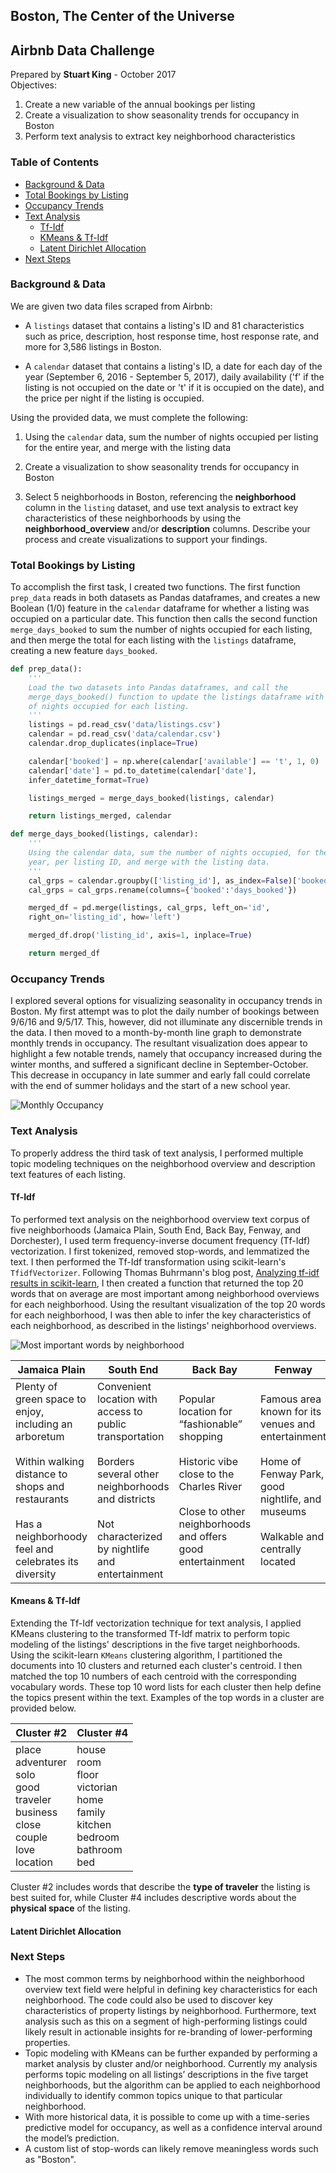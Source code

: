 ## Boston, The Center of the Universe

## Airbnb Data Challenge
Prepared by **Stuart King** - October 2017  
Objectives:
1. Create a new variable of the annual bookings per listing
2. Create a visualization to show seasonality trends for occupancy in Boston
3. Perform text analysis to extract key neighborhood characteristics

### Table of Contents
- [Background & Data](#background-&-data)
- [Total Bookings by Listing](#total-bookings-by-listing)
- [Occupancy Trends](#occupancy-trends)
- [Text Analysis](#text-analysis)
  * [Tf-Idf](#tf-idf)
  * [KMeans & Tf-Idf](#kmeans-&-tf-idf)
  * [Latent Dirichlet Allocation](#latent-dirichlet-allocation)
- [Next Steps](#next-steps)

### Background & Data
We are given two data files scraped from Airbnb:
* A `listings` dataset that contains a listing's ID and 81 characteristics such as price, description, host response time, host response rate, and more for 3,586 listings in Boston.

* A `calendar` dataset that contains a listing's ID, a date for each day of the year (September 6, 2016 - September 5, 2017), daily availability ('f' if the listing is not occupied on the date or 't' if it is occupied on the date), and the price per night if the listing is occupied.  

Using the provided data, we must complete the following:
1. Using the `calendar` data, sum the number of nights occupied per listing for the entire year, and merge with the listing data

2. Create a visualization to show seasonality trends for occupancy in Boston

3. Select 5 neighborhoods in Boston, referencing the **neighborhood** column in the `listing` dataset, and use text analysis to extract key characteristics of these neighborhoods by using the **neighborhood_overview** and/or **description** columns. Describe your process and create visualizations to support your findings.

### Total Bookings by Listing
To accomplish the first task, I created two functions. The first function `prep_data` reads in both datasets as Pandas dataframes, and creates a new Boolean (1/0) feature in the `calendar` dataframe for whether a listing was occupied on a particular date. This function then calls the second function `merge_days_booked` to sum the number of nights occupied for each listing, and then merge the total for each listing with the `listings` dataframe, creating a new feature `days_booked`.
```python
def prep_data():
    '''
    Load the two datasets into Pandas dataframes, and call the
    merge_days_booked() function to update the listings dataframe with the sum
    of nights occupied for each listing.
    '''
    listings = pd.read_csv('data/listings.csv')
    calendar = pd.read_csv('data/calendar.csv')
    calendar.drop_duplicates(inplace=True)

    calendar['booked'] = np.where(calendar['available'] == 't', 1, 0)
    calendar['date'] = pd.to_datetime(calendar['date'],
    infer_datetime_format=True)

    listings_merged = merge_days_booked(listings, calendar)

    return listings_merged, calendar
```
```python
def merge_days_booked(listings, calendar):
    '''
    Using the calendar data, sum the number of nights occupied, for the entire
    year, per listing ID, and merge with the listing data.
    '''
    cal_grps = calendar.groupby(['listing_id'], as_index=False)['booked'].sum()
    cal_grps = cal_grps.rename(columns={'booked':'days_booked'})

    merged_df = pd.merge(listings, cal_grps, left_on='id',
    right_on='listing_id', how='left')

    merged_df.drop('listing_id', axis=1, inplace=True)

    return merged_df
```
### Occupancy Trends
I explored several options for visualizing seasonality in occupancy trends in Boston. My first attempt was to plot the daily number of bookings between 9/6/16 and 9/5/17. This, however, did not illuminate any discernible trends in the data. I then moved to a month-by-month line graph to demonstrate monthly trends in occupancy. The resultant visualization does appear to highlight a few notable trends, namely that occupancy increased during the winter months, and suffered a significant decline in September-October. This decrease in occupancy in late summer and early fall could correlate with the end of summer holidays and the start of a new school year.

![](img/monthly_occupancy.png "Monthly Occupancy")

### Text Analysis
To properly address the third task of text analysis, I performed multiple topic modeling techniques on the neighborhood overview and description text features of each listing.

#### Tf-Idf
To performed text analysis on the neighborhood overview text corpus of five neighborhoods (Jamaica Plain, South End, Back Bay, Fenway, and Dorchester), I used term frequency-inverse document frequency (Tf-Idf) vectorization. I first tokenized, removed stop-words, and lemmatized the text. I then performed the Tf-Idf transformation using scikit-learn's `TfidfVectorizer`. Following Thomas Buhrmann's blog post, [Analyzing tf-idf results in scikit-learn](https://buhrmann.github.io/tfidf-analysis.html), I then created a function that returned the top 20 words that on average are most important among neighborhood overviews for each neighborhood. Using the resultant visualization of the top 20 words for each neighborhood, I was then able to infer the key characteristics of each neighborhood, as described in the listings' neighborhood overviews.

![](img/tfidf_means.png "Most important words by neighborhood")

| Jamaica Plain | South End | Back Bay | Fenway | Dorchester|
| -------------------- | -------------------- | -------------------- | -------------------- | -------------------- |
| Plenty of green space to enjoy, including an arboretum<br><br>Within walking distance to shops and restaurants<br><br>Has a neighborhoody feel and celebrates its diversity | Convenient location with access to public transportation<br><br>Borders several other neighborhoods and districts<br><br>Not characterized by nightlife and entertainment | Popular location for “fashionable” shopping<br><br>Historic vibe close to the Charles River<br><br>Close to other neighborhoods and offers good entertainment | Famous area known for its venues and entertainment<br><br>Home of Fenway Park, good nightlife, and museums<br><br>Walkable and centrally located | Quiet, family-friendly neighborhood<br><br>Historical with Victorian architecture<br><br>Diverse and safe area; conveniently located |

#### Kmeans & Tf-Idf
Extending the Tf-Idf vectorization technique for text analysis, I applied KMeans clustering to the transformed Tf-Idf matrix to perform topic modeling of the listings' descriptions in the five target neighborhoods. Using the scikit-learn `KMeans` clustering algorithm, I partitioned the documents into 10 clusters and returned each cluster's centroid. I then matched the top 10 numbers of each centroid with the corresponding vocabulary words. These top 10 word lists for each cluster then help define the topics present within the text. Examples of the top words in a cluster are provided below.

Cluster #2 | Cluster #4
-------------------- | --------------------
place<br>adventurer<br>solo<br>good<br>traveler<br>business<br>close<br>couple<br>love<br>location | house<br>room<br>floor<br>victorian<br>home<br>family<br>kitchen<br>bedroom<br>bathroom<br>bed

Cluster #2 includes words that describe the **type of traveler** the listing is best suited for, while Cluster #4 includes descriptive words about the **physical space** of the listing.

#### Latent Dirichlet Allocation

### Next Steps
- The most common terms by neighborhood within the neighborhood overview text field  were helpful in defining key characteristics for each neighborhood. The code could also be used to discover key characteristics of property listings by neighborhood. Furthermore, text analysis such as this on a segment of high-performing listings could likely result in actionable insights for re-branding of lower-performing properties.
- Topic modeling with KMeans can be further expanded by performing a market analysis by cluster and/or neighborhood. Currently my analysis performs topic modeling on all listings’ descriptions in the five target neighborhoods, but the algorithm can be applied to each neighborhood individually to identify common topics unique to that particular neighborhood.
- With more historical data, it is possible to come up with a time-series predictive model for occupancy, as well as a confidence interval around the model’s prediction.
- A custom list of stop-words can likely remove meaningless words such as "Boston".
